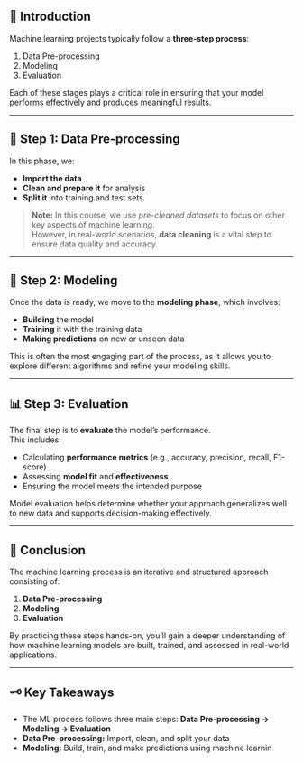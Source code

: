 ## 📘 Introduction

Machine learning projects typically follow a **three-step process**:
1. Data Pre-processing  
2. Modeling  
3. Evaluation  

Each of these stages plays a critical role in ensuring that your model performs effectively and produces meaningful results.

---

## 🧹 Step 1: Data Pre-processing
In this phase, we:
- **Import the data**  
- **Clean and prepare it** for analysis  
- **Split it** into training and test sets  

> **Note:** In this course, we use *pre-cleaned datasets* to focus on other key aspects of machine learning.  
> However, in real-world scenarios, **data cleaning** is a vital step to ensure data quality and accuracy.

---

## 🤖 Step 2: Modeling
Once the data is ready, we move to the **modeling phase**, which involves:
- **Building** the model  
- **Training** it with the training data  
- **Making predictions** on new or unseen data  

This is often the most engaging part of the process, as it allows you to explore different algorithms and refine your modeling skills.

---

## 📊 Step 3: Evaluation
The final step is to **evaluate** the model’s performance.  
This includes:
- Calculating **performance metrics** (e.g., accuracy, precision, recall, F1-score)  
- Assessing **model fit** and **effectiveness**  
- Ensuring the model meets the intended purpose  

Model evaluation helps determine whether your approach generalizes well to new data and supports decision-making effectively.

---

## 🧭 Conclusion
The machine learning process is an iterative and structured approach consisting of:
1. **Data Pre-processing**
2. **Modeling**
3. **Evaluation**

By practicing these steps hands-on, you’ll gain a deeper understanding of how machine learning models are built, trained, and assessed in real-world applications.

---

## 🗝️ Key Takeaways
- The ML process follows three main steps: **Data Pre-processing → Modeling → Evaluation**  
- **Data Pre-processing:** Import, clean, and split your data  
- **Modeling:** Build, train, and make predictions using machine learnin
